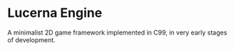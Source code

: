 # Lucerna Engine

A minimalist 2D game framework implemented in C99, in very early stages of development.
